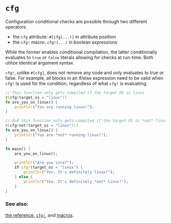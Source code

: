 # `cfg`

Configuration conditional checks are possible through two different operators:

* the `cfg` attribute: `#[cfg(...)]` in attribute position
* the `cfg!` macro: `cfg!(...)` in boolean expressions

While the former enables conditional compilation, the latter conditionally
evaluates to `true` or `false` literals allowing for checks at run-time. Both
utilize identical argument syntax.

`cfg!`, unlike `#[cfg]`, does not remove any code and only evaluates to true or false. For example, all blocks in an if/else expression need to be valid when `cfg!` is used for the condition, regardless of what `cfg!` is evaluating.

```rust
// This function only gets compiled if the target OS is linux
#[cfg(target_os = "linux")]
fn are_you_on_linux() {
    println!("You are running linux!");
}

// And this function only gets compiled if the target OS is *not* linux
#[cfg(not(target_os = "linux"))]
fn are_you_on_linux() {
    println!("You are *not* running linux!");
}

fn main() {
    are_you_on_linux();

    println!("Are you sure?");
    if cfg!(target_os = "linux") {
        println!("Yes. It's definitely linux!");
    } else {
        println!("Yes. It's definitely *not* linux!");
    }
}
```

### See also:

[the reference][ref], [`cfg!`][cfg], and [macros][macros].

[cfg]: https://doc.rust-lang.org/std/macro.cfg!.html
[macros]: ../macros.md
[ref]: https://doc.rust-lang.org/reference/attributes.html#conditional-compilation
